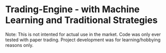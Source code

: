 # Trading-Engine - with Machine Learning and Traditional Strategies

Note: This is not intented for actual use in the market. Code was only ever tested with paper trading. Project development was for learning/hobbying reasons only.
